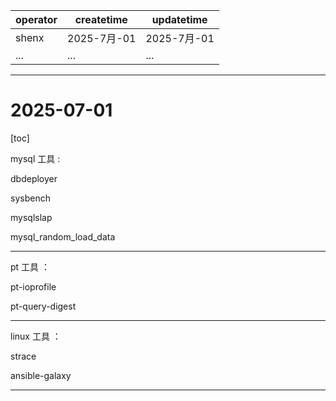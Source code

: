 | operator | createtime | updatetime |
| ---- | ---- | ---- |
| shenx | 2025-7月-01 | 2025-7月-01  |
| ... | ... | ... |
---
# 2025-07-01

[toc]

mysql 工具 : 

dbdeployer

sysbench

mysqlslap

mysql_random_load_data

----------------------------

pt 工具 ：

pt-ioprofile

pt-query-digest 

----------------------------

linux 工具 ：

strace 

ansible-galaxy

-------------------